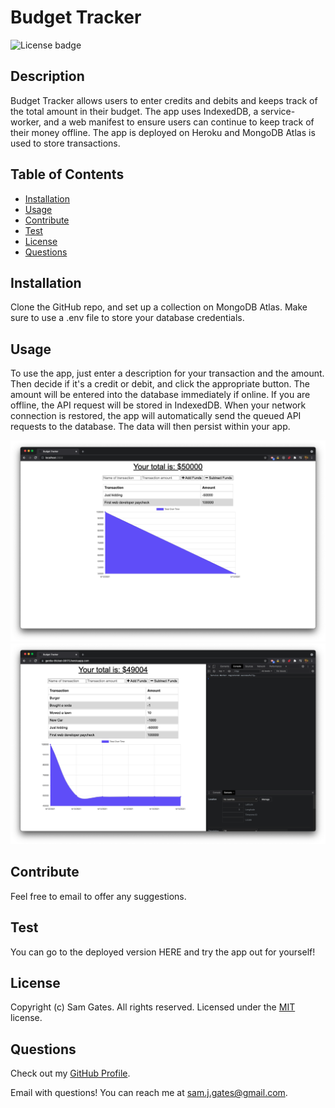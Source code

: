 # Budget Tracker

![License badge](https://img.shields.io/badge/license-MIT-green)

## Description

Budget Tracker allows users to enter credits and debits and keeps track of the total amount in their budget. The app uses IndexedDB, a service-worker, and a web manifest to ensure users can continue to keep track of their money offline. The app is deployed on Heroku and MongoDB Atlas is used to store transactions.

## Table of Contents

- [Installation](#installation)
- [Usage](#usage)
- [Contribute](#contribute)
- [Test](#test)
- [License](#license)
- [Questions](#questions)

## Installation

Clone the GitHub repo, and set up a collection on MongoDB Atlas. Make sure to use a .env file to store your database credentials.

## Usage

To use the app, just enter a description for your transaction and the amount. Then decide if it's a credit or debit, and click the appropriate button. The amount will be entered into the database immediately if online. If you are offline, the API request will be stored in IndexedDB. When your network connection is restored, the app will automatically send the queued API requests to the database. The data will then persist within your app.

![Screenshot 1](readme/screen1.png)
![Screenshot 2](readme/screen2.png)

## Contribute

Feel free to email to offer any suggestions.

## Test

You can go to the deployed version HERE and try the app out for yourself!

## License

Copyright (c) Sam Gates. All rights reserved.
Licensed under the [MIT](https://opensource.org/licenses/MIT) license.

## Questions

Check out my [GitHub Profile](https://github.com/sg0703).

Email with questions! You can reach me at sam.j.gates@gmail.com.
